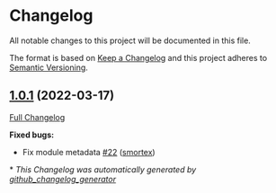 # Changelog

All notable changes to this project will be documented in this file.

The format is based on [Keep a Changelog](https://keepachangelog.com/en/1.0.0/)
and this project adheres to [Semantic Versioning](https://semver.org/spec/v2.0.0.html).

## [1.0.1](https://github.com/opus-codium/puppet-application/tree/1.0.1) (2022-03-17)

[Full Changelog](https://github.com/opus-codium/puppet-application/compare/v1.0.0...1.0.1)

**Fixed bugs:**

- Fix module metadata [\#22](https://github.com/opus-codium/puppet-application/pull/22) ([smortex](https://github.com/smortex))



\* *This Changelog was automatically generated by [github_changelog_generator](https://github.com/github-changelog-generator/github-changelog-generator)*
